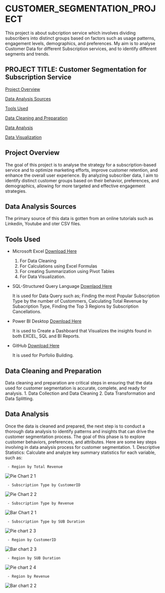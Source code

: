 # CUSTOMER_SEGMENTATION_PROJECT

This project is about subcription service which involves dividing subscribers into distinct groups based on factors such as usage patterns, engagement levels, demographics, and preferences. My aim is to analyse Customer Data for different Subscription services, and to identify different segments and trends.

## PROJECT TITLE: Customer Segmentation for Subscription Service 

[Project Overview](#Project_Overview)

[Data Analysis Sources](#Data_Analysis_Sources)

[Tools Used](#Tools_Used)

[Data Cleaning and Preparation](#Data_Cleaning_and_Preparation)

[Data Analysis](#Data_Analysis)

[Data Visualization](#Data_Visualization)

## Project Overview

The goal of this project is to analyse the strategy for a subscription-based service and  to optimize marketing efforts, improve customer retention, and enhance the overall user experience. By analyzing subscriber data, I aim to identify distinct customer groups based on their behavior, preferences, and demographics, allowing for more targeted and effective engagement strategies.

## Data Analysis Sources

The primary source of this data is gotten from an online tutorials such as Linkedin, Youtube and oter CSV files. 

## Tools Used

- Microsoft Excel [Download Here](https://www.microsoft.com)
   1. For Data Cleaning
   2. For Calculations using Excel Formulas
   3. For creating Summarization using Pivot Tables
   4. For Data Visualization.

 - SQL-Structured Query Language [Downlaod Here](https://www.microsoft.com/en-us/sql-server/sql-server-downloads)

    It is used for Data Query such as;
    Finding the most Popular Subscription Type by the number of Custommers, Calculating Total Revenue by Subacription Type, Finding the Top 3 Regions by Subscription 
Cancellations.

 - Power BI Desktop [Download Here](https://powerbi.microsoft.com/desktop/)

    It is used to Create a Dashboard that Visualizes the insights found in both EXCEL, SQL and BI Reports.

 - GitHub [Download Here](https://github.com)

    It is used for Porfolio Building.

## Data Cleaning and Preparation 

Data cleaning and preparation are critical steps in ensuring that the data used for customer segmentation is accurate, complete, and ready for analysis. 
    1. Data Collection and Data Cleaning 
    2. Data Transformation and Data Splitting. 

## Data Analysis 

Once the data is cleaned and prepared, the next step is to conduct a thorough data analysis to identify patterns and insights that can drive the customer segmentation process. The goal of this phase is to explore customer behaviors, preferences, and attributes. Here are some key steps involving in data analysis process for customer segmentation.
    1. Descriptive Statistics: Calculate and analyze key summary statistics for each variable, such as:

     - Region by Total Revenue

![Pie Chart 2 1](https://github.com/user-attachments/assets/edd8e0d6-9bf0-49c5-bf8c-6926cd843a0f)

     
     
     - Subscription Type by CustomerID 

     
![Pie Chart 2 2](https://github.com/user-attachments/assets/0c6addd0-b082-4c8f-a257-e9c178f16222)

     
     - Subscription Type by Revenue 


![Bar Chart 2 1](https://github.com/user-attachments/assets/0620db62-d370-4cf3-a19a-05e4fb07a532)

     - Subscription Type by SUB Duration



![Pie chart 2 3](https://github.com/user-attachments/assets/dc37b965-0154-4995-affa-f1418b1db6f7)

     - Region by CustomerID


![Bar chart 2 3](https://github.com/user-attachments/assets/a662538f-bf8f-43d9-a5d6-791848840fb2)

     
     - Region by SUB Duration 


![Pie chart 2 4](https://github.com/user-attachments/assets/1dae2592-6c27-4da1-a41d-6070cca12a2a)

     - Region by Revenue 


![Bar chart 2 2](https://github.com/user-attachments/assets/549cd6fc-cc79-48fe-a748-ba24467e5e50)




  


